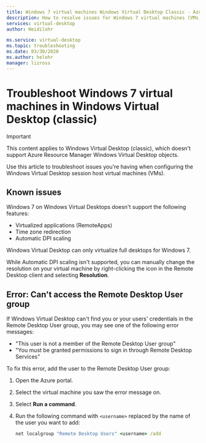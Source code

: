 ```yaml
---
title: Windows 7 virtual machines Windows Virtual Desktop Classic - Azure
description: How to resolve issues for Windows 7 virtual machines (VMs) in a Windows Virtual Desktop (classic) environment.
services: virtual-desktop
author: Heidilohr

ms.service: virtual-desktop
ms.topic: troubleshooting
ms.date: 03/30/2020
ms.author: helohr
manager: lizross
---
```

# Troubleshoot Windows 7 virtual machines in Windows Virtual Desktop (classic)

>[!IMPORTANT]
>This content applies to Windows Virtual Desktop (classic), which doesn't support Azure Resource Manager Windows Virtual Desktop objects.

Use this article to troubleshoot issues you're having when configuring the Windows Virtual Desktop session host virtual machines (VMs).

## Known issues

Windows 7 on Windows Virtual Desktops doesn't support the following features:

- Virtualized applications (RemoteApps)
- Time zone redirection
- Automatic DPI scaling

Windows Virtual Desktop can only virtualize full desktops for Windows 7.

While Automatic DPI scaling isn't supported, you can manually change the resolution on your virtual machine by right-clicking the icon in the Remote Desktop client and selecting **Resolution**.

## Error: Can't access the Remote Desktop User group

If Windows Virtual Desktop can't find you or your users' credentials in the Remote Desktop User group, you may see one of the following error messages:

- "This user is not a member of the Remote Desktop User group"
- "You must be granted permissions to sign in through Remote Desktop Services"

To fix this error, add the user to the Remote Desktop User group:

1. Open the Azure portal.
2. Select the virtual machine you saw the error message on.
3. Select **Run a command**.
4. Run the following command with `<username>` replaced by the name of the user you want to add:
   
   ```cmd
   net localgroup "Remote Desktop Users" <username> /add
   ```